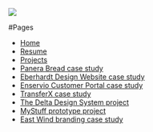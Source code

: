 <p style="text align: center;">
  <img src="https://chris.blackcoffeeshoppe.com/assets/images/logo.png">
</p>

#Pages
- [Home](https://chris.blackcoffeeshoppe.com/index.html)
- [Resume](https://chris.blackcoffeeshoppe.com/resume/index.html)
- [Projects](https://chris.blackcoffeeshoppe.com/projects/index.html)
- [Panera Bread case study](https://chris.blackcoffeeshoppe.com/projects/panera/index.html)
- [Eberhardt Design Website case study](https://chris.blackcoffeeshoppe.com/projects/eberhardt-design/index.html)
- [Enservio Customer Portal case study](https://chris.blackcoffeeshoppe.com/projects/enservio-customer-portal/index.html)
- [TransferX case study](https://chris.blackcoffeeshoppe.com/projects/transferx/index.html)
- [The Delta Design System project](https://chris.blackcoffeeshoppe.com/projects/delta-design-system/index.html)
- [MyStuff prototype project](https://chris.blackcoffeeshoppe.com/projects/mystuff/index.html)
- [East Wind branding case study](https://chris.blackcoffeeshoppe.com/projects/east-wind/index.html)